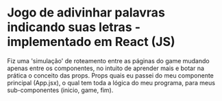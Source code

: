 # Jogo de adivinhar palavras indicando suas letras - implementado em React (JS)

Fiz uma 'simulação' de roteamento entre as páginas do game mudando apenas entre os componentes, no intuito de aprender mais e botar na prática o conceito das props. Props quais eu passei do meu componente principal (App.jsx), o qual tem toda a lógica do meu programa, para meus sub-componentes (inicio, game, fim).
